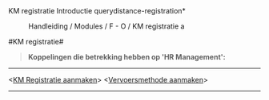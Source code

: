 <properties>
	<page>
		<title>KM registratie Introductie</title>
		<description>KM registratie Introductie</description>
		<context>querydistance-registration*</context>
	</page>
	<menu>
		<position>Handleiding / Modules / F - O / KM registratie</position>
		<title>Introductie</title>
		<sort>a</sort>
	</menu>
</properties>


#KM registratie#

> **Koppelingen die betrekking hebben op 'HR Management':**

----------
<[KM Registratie aanmaken](http://hybridsaas.support/pages/handleiding/modules/F-O/km-registratie/een-km-registratie-aanmaken)>
<[Vervoersmethode aanmaken](http://hybridsaas.support/pages/handleiding/modules/F-O/km-registratie/vervoersmethode-aanmaken)>

----------